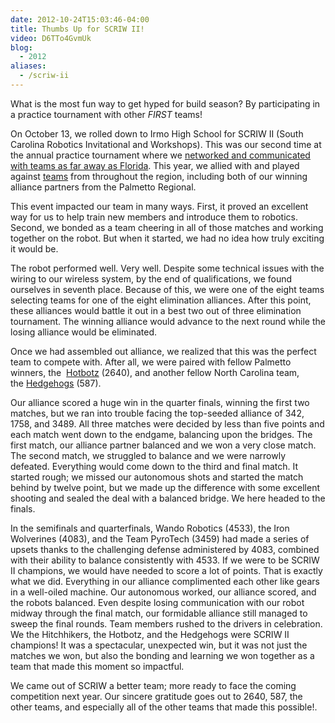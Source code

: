 ```yaml
---
date: 2012-10-24T15:03:46-04:00
title: Thumbs Up for SCRIW II!
video: D6TTo4GvmUk
blog:
  - 2012
aliases:
  - /scriw-ii
---
```


What is the most fun way to get hyped for build season? By participating in a
practice tournament with other *FIRST* teams!

On October 13, we rolled down to Irmo High School for SCRIW II (South Carolina
Robotics Invitational and Workshops). This was our second time at the annual
practice tournament where we [networked and communicated with teams as far away
as Florida](/blog/2011/thums-up-for-scriw/). This year, we allied with and
played against [teams](http://scriw.org/scriw-2012-team-list/) from throughout
the region, including both of our winning alliance partners from the Palmetto
Regional.

This event impacted our team in many ways. First, it proved an excellent way for
us to help train new members and introduce them to robotics. Second, we bonded
as a team cheering in all of those matches and working together on the robot.
But when it started, we had no idea how truly exciting it would be.

The robot performed well. Very well. Despite some technical issues with the
wiring to our wireless system, by the end of qualifications, we found ourselves
in seventh place. Because of this, we were one of the eight teams selecting
teams for one of the eight elimination alliances. After this point, these
alliances would battle it out in a best two out of three elimination tournament.
The winning alliance would advance to the next round while the losing alliance
would be eliminated.

Once we had assembled out alliance, we realized that this was the perfect team
to compete with. After all, we were paired with fellow Palmetto winners, the 
[Hotbotz](http://hotbotz2640.org/) (2640), and another fellow North Carolina
team, the [Hedgehogs](http://team587.org/) (587).

Our alliance scored a huge win in the quarter finals, winning the first two
matches, but we ran into trouble facing the top-seeded alliance of 342, 1758,
and 3489. All three matches were decided by less than five points and each match
went down to the endgame, balancing upon the bridges. The first match, our
alliance partner balanced and we won a very close match. The second match, we
struggled to balance and we were narrowly defeated. Everything would come down
to the third and final match. It started rough; we missed our autonomous shots
and started the match behind by twelve point, but we made up the difference with
some excellent shooting and sealed the deal with a balanced bridge. We here
headed to the finals.

In the semifinals and quarterfinals, Wando Robotics (4533), the Iron Wolverines
(4083), and the Team PyroTech (3459) had made a series of upsets thanks to the
challenging defense administered by 4083, combined with their ability to balance
consistently with 4533. If we were to be SCRIW II champions, we would have
needed to score a lot of points. That is exactly what we did. Everything in our
alliance complimented each other like gears in a well-oiled machine. Our
autonomous worked, our alliance scored, and the robots balanced. Even despite
losing communication with our robot midway through the final match, our
formidable alliance still managed to sweep the final rounds. Team members rushed
to the drivers in celebration. We the Hitchhikers, the Hotbotz, and the
Hedgehogs were SCRIW II champions! It was a spectacular, unexpected win, but it
was not just the matches we won, but also the bonding and learning we won
together as a team that made this moment so impactful.

We came out of SCRIW a better team; more ready to face the coming competition
next year. Our sincere gratitude goes out to 2640, 587, the other teams, and
especially all of the other teams that made this possible!.
